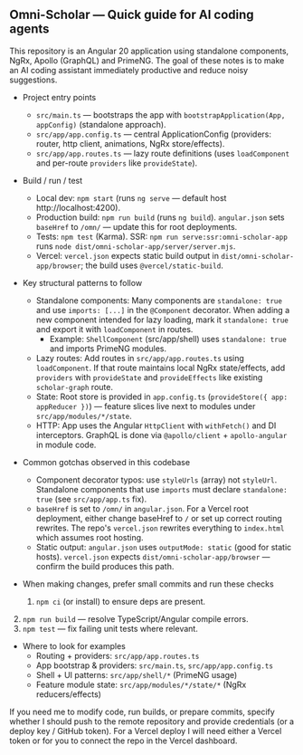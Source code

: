 ## Omni-Scholar — Quick guide for AI coding agents

This repository is an Angular 20 application using standalone components, NgRx, Apollo (GraphQL) and PrimeNG. The goal of these notes is to make an AI coding assistant immediately productive and reduce noisy suggestions.

- Project entry points
  - `src/main.ts` — bootstraps the app with `bootstrapApplication(App, appConfig)` (standalone approach).
  - `src/app/app.config.ts` — central ApplicationConfig (providers: router, http client, animations, NgRx store/effects).
  - `src/app/app.routes.ts` — lazy route definitions (uses `loadComponent` and per-route `providers` like `provideState`).

- Build / run / test
  - Local dev: `npm start` (runs `ng serve` — default host http://localhost:4200).
  - Production build: `npm run build` (runs `ng build`). `angular.json` sets `baseHref` to `/omn/` — update this for root deployments.
  - Tests: `npm test` (Karma). SSR: `npm run serve:ssr:omni-scholar-app` runs `node dist/omni-scholar-app/server/server.mjs`.
  - Vercel: `vercel.json` expects static build output in `dist/omni-scholar-app/browser`; the build uses `@vercel/static-build`.

- Key structural patterns to follow
  - Standalone components: Many components are `standalone: true` and use `imports: [...]` in the `@Component` decorator. When adding a new component intended for lazy loading, mark it `standalone: true` and export it with `loadComponent` in routes.
    - Example: `ShellComponent` (src/app/shell) uses `standalone: true` and imports PrimeNG modules.
  - Lazy routes: Add routes in `src/app/app.routes.ts` using `loadComponent`. If that route maintains local NgRx state/effects, add `providers` with `provideState` and `provideEffects` like existing `scholar-graph` route.
  - State: Root store is provided in `app.config.ts` (`provideStore({ app: appReducer })`) — feature slices live next to modules under `src/app/modules/*/state`.
  - HTTP: App uses the Angular `HttpClient` with `withFetch()` and DI interceptors. GraphQL is done via `@apollo/client` + `apollo-angular` in module code.

- Common gotchas observed in this codebase
  - Component decorator typos: use `styleUrls` (array) not `styleUrl`. Standalone components that use `imports` must declare `standalone: true` (see `src/app/app.ts` fix).
  - `baseHref` is set to `/omn/` in `angular.json`. For a Vercel root deployment, either change baseHref to `/` or set up correct routing rewrites. The repo's `vercel.json` rewrites everything to `index.html` which assumes root hosting.
  - Static output: `angular.json` uses `outputMode: static` (good for static hosts). `vercel.json` expects `dist/omni-scholar-app/browser` — confirm the build produces this path.

- When making changes, prefer small commits and run these checks
  1. `npm ci` (or install) to ensure deps are present.
 2. `npm run build` — resolve TypeScript/Angular compile errors.
 3. `npm test` — fix failing unit tests where relevant.

- Where to look for examples
  - Routing + providers: `src/app/app.routes.ts`
  - App bootstrap & providers: `src/main.ts`, `src/app/app.config.ts`
  - Shell + UI patterns: `src/app/shell/*` (PrimeNG usage)
  - Feature module state: `src/app/modules/*/state/*` (NgRx reducers/effects)

If you need me to modify code, run builds, or prepare commits, specify whether I should push to the remote repository and provide credentials (or a deploy key / GitHub token). For a Vercel deploy I will need either a Vercel token or for you to connect the repo in the Vercel dashboard.
